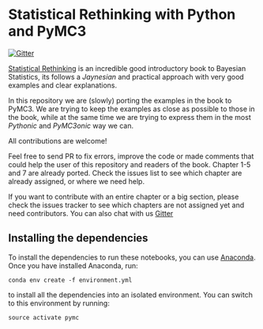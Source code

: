 # Statistical Rethinking with Python and PyMC3

[![Gitter](https://badges.gitter.im/Join%20Chat.svg)](https://gitter.im/Statistical-Rethinking-with-Python-and-PyMC3/Lobby?utm_source=badge&utm_medium=badge&utm_campaign=pr-badge&utm_content=badge)

[Statistical Rethinking](http://xcelab.net/rm/statistical-rethinking/) is an incredible good introductory book to Bayesian Statistics, its follows a _Jaynesian_ and practical approach with very good examples and clear explanations.

In this repository we are (slowly) porting the examples in the book to PyMC3. We are trying to keep the examples as close as possible to those in the book, while at the same time we are trying to express them in the most _Pythonic_ and _PyMC3onic_ way we can.

All contributions are welcome!

Feel free to send PR to fix errors, improve the code or made comments that could help the user of this repository and readers of the book.
Chapter 1-5 and 7 are already ported. Check the issues list to see which chapter are already assigned, or where we need help.

If you want to contribute with an entire chapter or a big section, please check the issues tracker to see which chapters are not assigned yet and need contributors. You can also chat with us [Gitter](https://gitter.im/Statistical-Rethinking-with-Python-and-PyMC3/Lobby)

## Installing the dependencies

To install the dependencies to run these notebooks, you can use
[Anaconda](https://www.continuum.io/downloads). Once you have installed
Anaconda, run:

    conda env create -f environment.yml

to install all the dependencies into an isolated environment. You can switch to
this environment by running:

    source activate pymc
